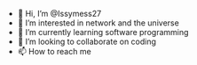 - 👋 Hi, I’m @Issymess27
- 👀 I’m interested in network and the universe
- 🌱 I’m currently learning software programming
- 💞️ I’m looking to collaborate on coding
- 📫 How to reach me 

<!---
Issymess27/Issymess27 is a ✨ special ✨ repository because its `README.md` (this file) appears on your GitHub profile.
You can click the Preview link to take a look at your changes.
--->
